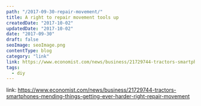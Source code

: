 ```yaml
---
path: "/2017-09-30-repair-movement/"
title: A right to repair movement tools up
createdDate: "2017-10-02"
updatedDate: "2017-10-02"
date: "2017-09-30"
draft: false
seoImage: seoImage.png
contentType: blog
category: "link"
link: https://www.economist.com/news/business/21729744-tractors-smartphones-mending-things-getting-ever-harder-right-repair-movement
tags:
  - diy
---
```


link: https://www.economist.com/news/business/21729744-tractors-smartphones-mending-things-getting-ever-harder-right-repair-movement
